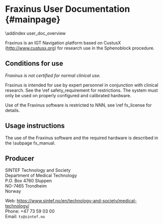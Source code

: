 Fraxinus User Documentation {#mainpage}
========================

\addindex user_doc_overview

Fraxinus is an IGT Navigation platform based on CustusX (http://www.custusx.org) for research use in the Sphenoblock procedure.

## Conditions for use

*Fraxinus is not certified for normal clinical use.*

Fraxinus is intended for use by expert personnel in conjunction with clinical research.
See the \ref safety_requirement for restrictions. The system must only be used on properly configured
and calibrated hardware.

Use of the Fraxinus software is restricted to NNN, see \ref fx_license for details.

## Usage instructions

The use of the Fraxinus software and the required hardware is described in the \subpage fx_manual.

## Producer

SINTEF Technology and Society <br>
Department of Medical Technology <br>
P.O. Box 4760 Sluppen <br>
NO-7465 Trondheim <br>
Norway <br>

Web: https://www.sintef.no/en/technology-and-society/medical-technology/ <br>
Phone: +47 73 59 03 00 <br>
Email: `ts@sintef.no` <br>


